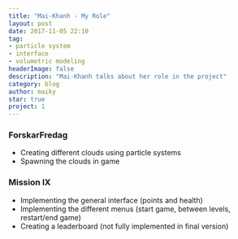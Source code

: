 ```yaml
---
title: "Mai-Khanh - My Role"
layout: post
date: 2017-11-05 22:10
tag:
- particle system
- interface
- volumetric modeling
headerImage: false
description: "Mai-Khanh talks about her role in the project"
category: blog
author: maiky
star: true
project: 1
---
```


### ForskarFredag
- Creating different clouds using particle systems
- Spawning the clouds in game

### Mission IX
- Implementing the general interface (points and health)
- Implementing the different menus (start game, between levels, restart/end game)
- Creating a leaderboard (not fully implemented in final version)
